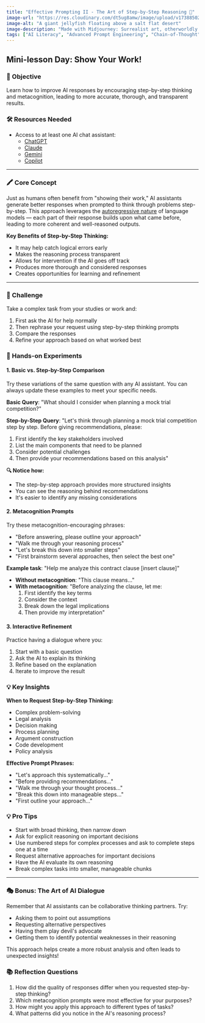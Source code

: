 ```yaml
---
title: "Effective Prompting II - The Art of Step-by-Step Reasoning 🧠"
image-url: "https://res.cloudinary.com/dt5ug8amw/image/upload/v1738850254/Practical%20AI%20Literacy%20Challenges/Surreal_Desert_Jellyfish.jpg"
image-alt: "A giant jellyfish floating above a salt flat desert"
image-description: "Made with Midjourney: Surrealist art, otherworldly jellyfish suspended mid-air over a cracked desert floor, muted cyan with translucent details, desert sunset with sci-fi undertones. --chaos 25 --ar 6:5 --style raw --profile 7bn4kwq --stylize 250"
tags: ["AI Literacy", "Advanced Prompt Engineering", "Chain-of-Thought", "Reasoning Techniques"]
---
```


## Mini-lesson Day: Show Your Work!

### 🎯 Objective

Learn how to improve AI responses by encouraging step-by-step thinking and metacognition, leading to more accurate, thorough, and transparent results.

### 🛠️ Resources Needed

- Access to at least one AI chat assistant:
  - [ChatGPT](https://chat.openai.com)
  - [Claude](https://claude.ai)
  - [Gemini](https://gemini.google.com)
  - [Copilot](https://copilot.microsoft.com)

---

### 🖍️ Core Concept

Just as humans often benefit from "showing their work," AI assistants generate better responses when prompted to think through problems step-by-step. This approach leverages the [autoregressive nature](https://ai-advent-calendar.netlify.app/day/9) of language models — each part of their response builds upon what came before, leading to more coherent and well-reasoned outputs.

**Key Benefits of Step-by-Step Thinking:**

- It may help catch logical errors early
- Makes the reasoning process transparent
- Allows for intervention if the AI goes off track
- Produces more thorough and considered responses
- Creates opportunities for learning and refinement

---

### 🎯 Challenge

Take a complex task from your studies or work and:

1. First ask the AI for help normally
2. Then rephrase your request using step-by-step thinking prompts
3. Compare the responses
4. Refine your approach based on what worked best

### 🔬 Hands-on Experiments

#### 1. Basic vs. Step-by-Step Comparison

Try these variations of the same question with any AI assistant. You can always update these examples to meet your specific needs.

**Basic Query**: "What should I consider when planning a mock trial competition?"

**Step-by-Step Query**: "Let's think through planning a mock trial competition step by step. Before giving recommendations, please:

1. First identify the key stakeholders involved
2. List the main components that need to be planned
3. Consider potential challenges
4. Then provide your recommendations based on this analysis"

**🔍 Notice how:**

- The step-by-step approach provides more structured insights
- You can see the reasoning behind recommendations
- It's easier to identify any missing considerations

#### 2. Metacognition Prompts

Try these metacognition-encouraging phrases:

- "Before answering, please outline your approach"
- "Walk me through your reasoning process"
- "Let's break this down into smaller steps"
- "First brainstorm several approaches, then select the best one"

**Example task**: "Help me analyze this contract clause [insert clause]"

- **Without metacognition**: "This clause means..."
- **With metacognition**:
  "Before analyzing the clause, let me:
  1. First identify the key terms
  2. Consider the context
  3. Break down the legal implications
  4. Then provide my interpretation"

#### 3. Interactive Refinement

Practice having a dialogue where you:

1. Start with a basic question
2. Ask the AI to explain its thinking
3. Refine based on the explanation
4. Iterate to improve the result

### 💡 Key Insights

**When to Request Step-by-Step Thinking:**

- Complex problem-solving
- Legal analysis
- Decision making
- Process planning
- Argument construction
- Code development
- Policy analysis

**Effective Prompt Phrases:**

- "Let's approach this systematically..."
- "Before providing recommendations..."
- "Walk me through your thought process..."
- "Break this down into manageable steps..."
- "First outline your approach..."

### 💡 Pro Tips

- Start with broad thinking, then narrow down
- Ask for explicit reasoning on important decisions
- Use numbered steps for complex processes and ask to complete steps one at a time
- Request alternative approaches for important decisions
- Have the AI evaluate its own reasoning
- Break complex tasks into smaller, manageable chunks

---

### 🎭 Bonus: The Art of AI Dialogue

Remember that AI assistants can be collaborative thinking partners. Try:

- Asking them to point out assumptions
- Requesting alternative perspectives
- Having them play devil's advocate
- Getting them to identify potential weaknesses in their reasoning

This approach helps create a more robust analysis and often leads to unexpected insights!

### 📚 Reflection Questions

1. How did the quality of responses differ when you requested step-by-step thinking?
2. Which metacognition prompts were most effective for your purposes?
3. How might you apply this approach to different types of tasks?
4. What patterns did you notice in the AI's reasoning process?